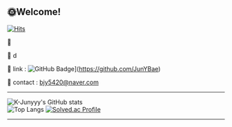## 🌞Welcome!
[![Hits](https://hits.seeyoufarm.com/api/count/incr/badge.svg?url=https%3A%2F%2Fgithub.com%2FJunYBae&count_bg=%2306B828&title_bg=%23F79400&icon=instacart.svg&icon_color=%23E7E7E7&title=%EB%B0%A9%EB%AC%B8&edge_flat=false)](https://hits.seeyoufarm.com)

🍊 

🍊 d

🍊 link : ![GitHub Badge](https://img.shields.io/badge/GitHub-#181717?style=circle&logo=GitHub&logoColor=white)](https://github.com/JunYBae)


💌 contact : bjy5420@naver.com

----------------------------------------------------------------------------------------------------------------------
![K-Junyyy's GitHub stats](https://github-readme-stats.vercel.app/api?username=JunYBae&show_icons=true&theme=radical)  
![Top Langs](https://github-readme-stats.vercel.app/api/top-langs/?username=JunYBae&layout=compact&theme=dark)
[![Solved.ac Profile](http://mazassumnida.wtf/api/generate_badge?boj=bjy5420)](https://solved.ac/bjy5420)

----------------------------------------------------------------------------------------------------------------------

